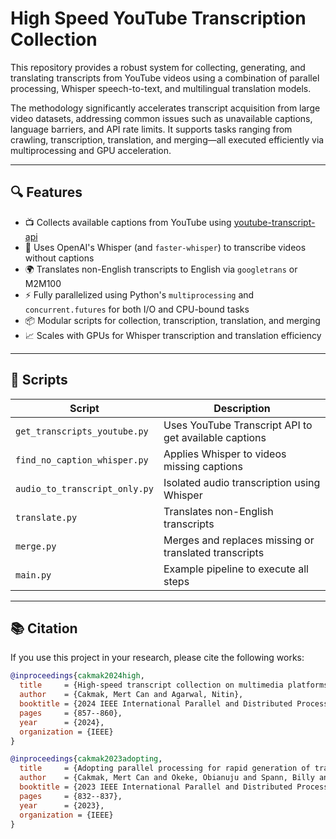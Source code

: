 # High Speed YouTube Transcription Collection

This repository provides a robust system for collecting, generating, and translating transcripts from YouTube videos using a combination of parallel processing, Whisper speech-to-text, and multilingual translation models.

The methodology significantly accelerates transcript acquisition from large video datasets, addressing common issues such as unavailable captions, language barriers, and API rate limits. It supports tasks ranging from crawling, transcription, translation, and merging—all executed efficiently via multiprocessing and GPU acceleration.

---

## 🔍 Features

- 📺 Collects available captions from YouTube using [youtube-transcript-api](https://github.com/jdepoix/youtube-transcript-api)
- 🧠 Uses OpenAI's Whisper (and `faster-whisper`) to transcribe videos without captions
- 🌍 Translates non-English transcripts to English via `googletrans` or M2M100
- ⚡ Fully parallelized using Python's `multiprocessing` and `concurrent.futures` for both I/O and CPU-bound tasks
- 📦 Modular scripts for collection, transcription, translation, and merging
- 📈 Scales with GPUs for Whisper transcription and translation efficiency

---

## 📂 Scripts

| Script | Description |
|--------|-------------|
| `get_transcripts_youtube.py` | Uses YouTube Transcript API to get available captions |
| `find_no_caption_whisper.py` | Applies Whisper to videos missing captions |
| `audio_to_transcript_only.py` | Isolated audio transcription using Whisper |
| `translate.py` | Translates non-English transcripts |
| `merge.py` | Merges and replaces missing or translated transcripts |
| `main.py` | Example pipeline to execute all steps |

---

## 📚 Citation

If you use this project in your research, please cite the following works:

```bibtex
@inproceedings{cakmak2024high,
  title     = {High-speed transcript collection on multimedia platforms: Advancing social media research through parallel processing},
  author    = {Cakmak, Mert Can and Agarwal, Nitin},
  booktitle = {2024 IEEE International Parallel and Distributed Processing Symposium Workshops (IPDPSW)},
  pages     = {857--860},
  year      = {2024},
  organization = {IEEE}
}

@inproceedings{cakmak2023adopting,
  title     = {Adopting parallel processing for rapid generation of transcripts in multimedia-rich online information environment},
  author    = {Cakmak, Mert Can and Okeke, Obianuju and Spann, Billy and Agarwal, Nitin},
  booktitle = {2023 IEEE International Parallel and Distributed Processing Symposium Workshops (IPDPSW)},
  pages     = {832--837},
  year      = {2023},
  organization = {IEEE}
}